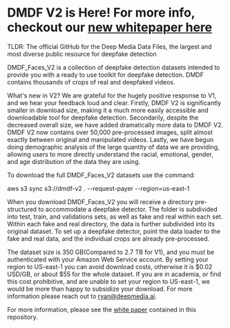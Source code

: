 # DMDF V2 is Here! For more info, checkout our [new whitepaper here]([url](https://github.com/deepmediaAI/DMDF/blob/main/DeepMedia%20DMDF_Faces_V2%20%20White%20Paper.pdf))

TLDR:
The official GitHub for the Deep Media Data Files, the largest and most diverse public resource for deepfake detection

DMDF_Faces_V2 is a collection of deepfake detection datasets intended to provide you with a ready to use toolkit for deepfake detection. DMDF contains thousands of crops of  real and deepfaked videos.

What's new in V2? We are grateful for the hugely positive response to V1, and we hear your feedback loud and clear. Firstly, DMDF V2 is significantly smaller in download size, making it a much more easily accessible and downloadable tool for deepfake detection. Secondarily, despite the decreased overall size, we have added dramatically more data to DMDF V2. DMDF V2 now contains over 50,000 pre-processed images, split almost exactly between original and manipulated videos. Lastly, we have begun doing demographic analysis of the large quantity of data we are providing, allowing users to more directly understand the racial, emotional, gender, and age distribution of the data they are using.

To download the full DMDF_Faces_V2 datasets use the command:

aws s3 sync s3://dmdf-v2 . --request-payer --region=us-east-1

When you download DMDF_Faces_V2 you will receive a directory pre-structured to accommodate a deepfake detector. The folder is subdivided into test, train, and validations sets, as well as fake and real within each set. Within each fake and real directory, the data is further subdivided into its original dataset. To set up a deepfake detector,  point the data loader to the fake and real data, and the individual crops are already pre-processed. 

The dataset size is 350 GB(Compared to 2.7 TB for V1), and you must be authenticated with your Amazon Web Service account. By setting your region to US-east-1 you can avoid download costs, otherwise it is $0.02 USD/GB, or about $55 for the whole dataset. If you are in academia, or find this cost prohibitive, and are unable to set your region to US-east-1, we would be more than happy to subsidize your download. For more information please reach out to ryan@deepmedia.ai.

For more information, please see the [white paper](https://github.com/deepmediaAI/DMDF/blob/main/DeepMedia%20DMDF_Faces_V1%20%20White%20Paper.pdf) contained in this repository.
